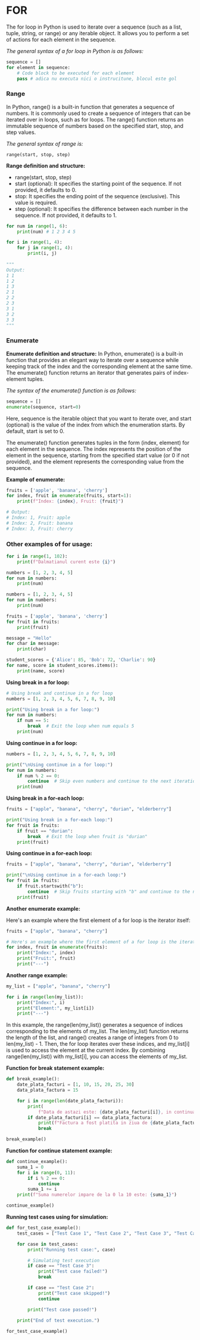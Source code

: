 # FOR
The for loop in Python is used to iterate over a sequence (such as a list, tuple, string, or range) or any iterable object. It allows you to perform a set of actions for each element in the sequence. 

*The general syntax of a for loop in Python is as follows:*

```python
sequence = []
for element in sequence:
    # Code block to be executed for each element
    pass # adica nu executa nici o instrucitune, blocul este gol
```


### Range
In Python, range() is a built-in function that generates a sequence of numbers. It is commonly used to create a sequence of integers that can be iterated over in loops, such as for loops. 
The range() function returns an immutable sequence of numbers based on the specified start, stop, and step values.

*The general syntax of range is:*

    range(start, stop, step)


**Range definition and structure:**
- range(start, stop, step)
- start (optional): It specifies the starting point of the sequence. If not provided, it defaults to 0.
- stop: It specifies the ending point of the sequence (exclusive). This value is required.
- step (optional): It specifies the difference between each number in the sequence. If not provided, it defaults to 1.

```python
for num in range(1, 6):
    print(num) # 1 2 3 4 5
```

```python
for i in range(1, 4):
    for j in range(1, 4):
        print(i, j)
        
"""
Output:
1 1
1 2
1 3
2 1
2 2
2 3
3 1
3 2
3 3
"""
```
### Enumerate

**Enumerate definition and structure:**
In Python, enumerate() is a built-in function that provides an elegant way to iterate over a sequence while keeping track of the index and the corresponding element at the same time. The enumerate() function returns an iterator that generates pairs of index-element tuples.

*The syntax of the enumerate() function is as follows:*
```python
sequence = []
enumerate(sequence, start=0)
```
Here, sequence is the iterable object that you want to iterate over, and start (optional) is the value of the index from which the enumeration starts. By default, start is set to 0.

The enumerate() function generates tuples in the form (index, element) for each element in the sequence. 
The index represents the position of the element in the sequence, starting from the specified start value (or 0 if not provided), and the element represents the corresponding value from the sequence.

**Example of enumerate:**
```python
fruits = ['apple', 'banana', 'cherry']
for index, fruit in enumerate(fruits, start=1):
    print(f"Index: {index}, Fruit: {fruit}")

# Output:
# Index: 1, Fruit: apple
# Index: 2, Fruit: banana
# Index: 3, Fruit: cherry

```

### Other examples of for usage: 
```python
for i in range(1, 102):
    print(f"Dalmatianul curent este {i}")
```

```python
numbers = [1, 2, 3, 4, 5]
for num in numbers:
    print(num)
```

```python
numbers = [1, 2, 3, 4, 5]
for num in numbers:
    print(num)
```

```python
fruits = ['apple', 'banana', 'cherry']
for fruit in fruits:
    print(fruit)
```

```python
message = "Hello"
for char in message:
    print(char)
```

```python
student_scores = {'Alice': 85, 'Bob': 72, 'Charlie': 90}
for name, score in student_scores.items():
    print(name, score)
```

**Using break in a for loop:**

```python
# Using break and continue in a for loop
numbers = [1, 2, 3, 4, 5, 6, 7, 8, 9, 10]

print("Using break in a for loop:")
for num in numbers:
    if num == 5:
        break  # Exit the loop when num equals 5
    print(num)
```
**Using continue in a for loop:**
```python
numbers = [1, 2, 3, 4, 5, 6, 7, 8, 9, 10]

print("\nUsing continue in a for loop:")
for num in numbers:
    if num % 2 == 0:
        continue  # Skip even numbers and continue to the next iteration
    print(num)
```

**Using break in a for-each loop:**
```python
fruits = ["apple", "banana", "cherry", "durian", "elderberry"]

print("Using break in a for-each loop:")
for fruit in fruits:
    if fruit == "durian":
        break  # Exit the loop when fruit is "durian"
    print(fruit)


```
**Using continue in a for-each loop:**
```python
fruits = ["apple", "banana", "cherry", "durian", "elderberry"]

print("\nUsing continue in a for-each loop:")
for fruit in fruits:
    if fruit.startswith("b"):
        continue  # Skip fruits starting with "b" and continue to the next iteration
    print(fruit)
```
**Another enumerate example:**

Here's an example where the first element of a for loop is the iterator itself:
```python
fruits = ["apple", "banana", "cherry"]

# Here's an example where the first element of a for loop is the iterator itself:
for index, fruit in enumerate(fruits):
    print("Index:", index)
    print("Fruit:", fruit)
    print("---")
```
**Another range example:**

```python
my_list = ["apple", "banana", "cherry"]

for i in range(len(my_list)):
    print("Index:", i)
    print("Element:", my_list[i])
    print("---")

```
In this example, the range(len(my_list)) generates a sequence of indices corresponding to the elements of my_list. The len(my_list) function returns the length of the list, and range() creates a range of integers from 0 to len(my_list) - 1.
Then, the for loop iterates over these indices, and my_list[i] is used to access the element at the current index.
By combining range(len(my_list)) with my_list[i], you can access the elements of my_list.


**Function for break statement example:**

```python
def break_example():
    date_plata_facturi = [1, 10, 15, 20, 25, 30]
    data_plata_factura = 15

    for i in range(len(date_plata_facturi)):
        print(
            f"Data de astazi este: {date_plata_facturi[i]}, in continuare mananci la lumanare. Cumpara chibrituri")
        if date_plata_facturi[i] == data_plata_factura:
            print(f"Factura a fost platita in ziua de {date_plata_facturi[i]}, nu mai mananci la lumanare")
            break

break_example()
```

**Function for continue statement example:**
```python
def continue_example():
    suma_1 = 0
    for i in range(0, 11):
        if i % 2 == 0:
            continue
        suma_1 += i
    print(f"Suma numerelor impare de la 0 la 10 este: {suma_1}")

continue_example()
```


**Running test cases using for simulation:**
```python
def for_test_case_example():
    test_cases = ["Test Case 1", "Test Case 2", "Test Case 3", "Test Case 4", "Test Case 5"]

    for case in test_cases:
        print("Running test case:", case)

        # Simulating test execution
        if case == "Test Case 3":
            print("Test case failed!")
            break

        if case == "Test Case 2":
            print("Test case skipped!")
            continue

        print("Test case passed!")

    print("End of test execution.")
    
for_test_case_example()
```

